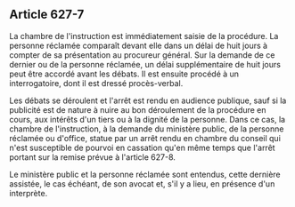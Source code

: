 Article 627-7
----
La chambre de l'instruction est immédiatement saisie de la procédure. La
personne réclamée comparaît devant elle dans un délai de huit jours à compter de
sa présentation au procureur général. Sur la demande de ce dernier ou de la
personne réclamée, un délai supplémentaire de huit jours peut être accordé avant
les débats. Il est ensuite procédé à un interrogatoire, dont il est dressé
procès-verbal.

Les débats se déroulent et l'arrêt est rendu en audience publique, sauf si la
publicité est de nature à nuire au bon déroulement de la procédure en cours, aux
intérêts d'un tiers ou à la dignité de la personne. Dans ce cas, la chambre de
l'instruction, à la demande du ministère public, de la personne réclamée ou
d'office, statue par un arrêt rendu en chambre du conseil qui n'est susceptible
de pourvoi en cassation qu'en même temps que l'arrêt portant sur la remise
prévue à l'article 627-8.

Le ministère public et la personne réclamée sont entendus, cette dernière
assistée, le cas échéant, de son avocat et, s'il y a lieu, en présence d'un
interprète.
